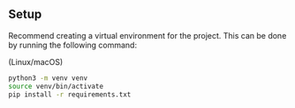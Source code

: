 ## Setup

Recommend creating a virtual environment for the project. This can be done by running the following command:

(Linux/macOS)
```bash
python3 -m venv venv
source venv/bin/activate
pip install -r requirements.txt
```